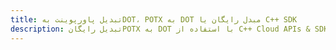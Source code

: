 ---title: تبدیل پاورپوینت بهDOT، POTX به DOT مبدل رایگان یا C++ SDKdescription: تبدیل رایگانPOTX به DOT با استفاده از C++ Cloud APIs & SDK. همچنین اسناد Microsoft PowerPoint را در Cloud ایجاد، ویرایش و رندر کنید.---